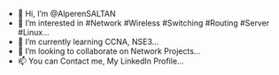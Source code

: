 - 👋 Hi, I’m @AlperenSALTAN
- 👀 I’m interested in #Network #Wireless #Switching #Routing #Server #Linux...
- 🌱 I’m currently learning CCNA, NSE3...
- 💞️ I’m looking to collaborate on Network Projects...
- 📫 You can Contact me, My LinkedIn Profile...

<!---
AlperenSALTAN/AlperenSALTAN is a ✨ special ✨ repository because its `README.md` (this file) appears on your GitHub profile.
You can click the Preview link to take a look at your changes.
--->
